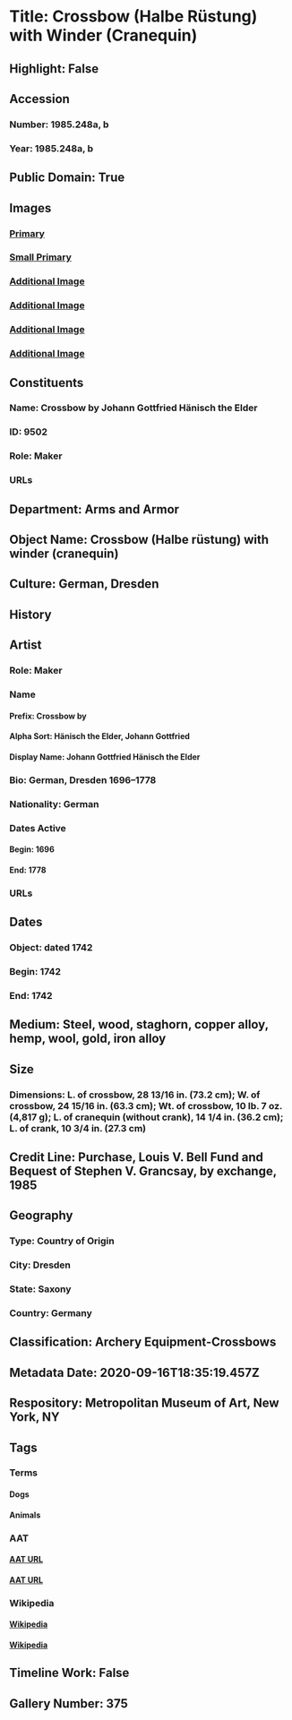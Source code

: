 # Title: Crossbow (Halbe Rüstung) with Winder (Cranequin)
## Highlight: False
## Accession
### Number: 1985.248a, b
### Year: 1985.248a, b
## Public Domain: True
## Images
### [Primary](https://images.metmuseum.org/CRDImages/aa/original/DP282589.jpg)
### [Small Primary](https://images.metmuseum.org/CRDImages/aa/web-large/DP282589.jpg)
### [Additional Image](https://images.metmuseum.org/CRDImages/aa/original/DP282610.jpg)
### [Additional Image](https://images.metmuseum.org/CRDImages/aa/original/DP282611.jpg)
### [Additional Image](https://images.metmuseum.org/CRDImages/aa/original/DP282612.jpg)
### [Additional Image](https://images.metmuseum.org/CRDImages/aa/original/DP282609.jpg)
## Constituents
### Name: Crossbow by Johann Gottfried Hänisch the Elder
### ID: 9502
### Role: Maker
### URLs
## Department: Arms and Armor
## Object Name: Crossbow (Halbe rüstung) with winder (cranequin)
## Culture: German, Dresden
## History
## Artist
### Role: Maker
### Name
#### Prefix: Crossbow by
#### Alpha Sort: Hänisch the Elder, Johann Gottfried
#### Display Name: Johann Gottfried Hänisch the Elder
### Bio: German, Dresden 1696–1778
### Nationality: German
### Dates Active
#### Begin: 1696
#### End: 1778
### URLs
## Dates
### Object: dated 1742
### Begin: 1742
### End: 1742
## Medium: Steel, wood, staghorn, copper alloy, hemp, wool, gold, iron alloy
## Size
### Dimensions: L. of crossbow, 28 13/16 in. (73.2 cm); W. of crossbow, 24 15/16 in. (63.3 cm); Wt. of crossbow, 10 lb. 7 oz. (4,817 g); L. of cranequin (without crank), 14 1/4 in. (36.2 cm); L. of crank, 10 3/4 in. (27.3 cm)
## Credit Line: Purchase, Louis V. Bell Fund and Bequest of Stephen V. Grancsay, by exchange, 1985
## Geography
### Type: Country of Origin
### City: Dresden
### State: Saxony
### Country: Germany
## Classification: Archery Equipment-Crossbows
## Metadata Date: 2020-09-16T18:35:19.457Z
## Respository: Metropolitan Museum of Art, New York, NY
## Tags
### Terms
#### Dogs
#### Animals
### AAT
#### [AAT URL](http://vocab.getty.edu/page/aat/300265714)
#### [AAT URL](http://vocab.getty.edu/page/aat/300249525)
### Wikipedia
#### [Wikipedia]()
#### [Wikipedia]()
## Timeline Work: False
## Gallery Number: 375